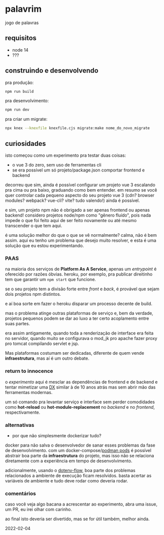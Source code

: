# palavrim

jogo de palavras

## requisitos

- node 14
- ???

## construindo e desenvolvendo

pra produção:

```bash
npm run build
```

pra desenvolvimento:

```bash
npm run dev
```

pra criar um migrate:

```bash
npx knex --knexfile knexfile.cjs migrate:make nome_do_novo_migrate
```

## curiosidades

isto começou como um experimento pra testar duas coisas:

- o vue 3 do zero, sem uso de ferramentas cli
- se era possível um só projeto/package.json comportar frontend e backend

decorreu que sim, ainda é possível configurar um projeto vue 3 escalando pra
cima ou pra baixo, graduando como bem entender. em resumo se você quer controlar
cada pequeno aspecto do seu projeto vue 3 (cdn? browser modules? webpack?
vue-cli? vite? tudo valendo!) ainda é possível.

e sim, um projeto npm não é obrigado a ser apenas frontend ou apenas backend!
considero projetos node/npm como "gênero fluído", pois nada impede o que foi
feito aqui de ser feito novamente ou até mesmo transcender o que tem aqui.

é uma solução melhor do que o que se vê normalmente? calma, não é bem assim.
aqui eu tenho um problema que desejo muito resolver, e esta é uma solução que eu
estou experimentando.

### PAAS

na maioria dos serviços de **Platform As A Service**, apenas um _entrypoint_ é
oferecido por razões óbvias. heroku, por exemplo, pra publicar direitinho tem
que garantir um `npm start` que funcione.

se o seu projeto tem a divisão forte entre _front_ e _back_, é provável que
sejam dois projetos npm distintos. 

e aí boa sorte em fazer o heroku disparar um processo decente de build.

mas o problema atinge outras plataformas de serviço e, bem da verdade, projetos
pequenos podem se dar ao luxo a ter certo acoplamento entre suas partes.

era assim antigamente, quando toda a renderização de interface era feita no
servidor, quando muito se configurava o mod_jk pro apache fazer proxy pro tomcat
compilando servlet e jsp.

Mas plataformas costumam ser dedicadas, diferente de quem vende
**infraestrutura**, mas aí é um outro debate.

### return to innocence

o _experimento_ aqui é mesclar as dependências de frontend e de backend e tentar
mimetizar uma [DX](https://medium.com/linkapi-solutions/o-que-%C3%A9-dx-developer-experience-375f53eadede)
similar à de 10 anos atrás mas sem abrir mão das ferramentas modernas.

um só comando pra levantar serviço e interface sem perder comodidades como
**hot-reload** ou **hot-module-replacement** no _backend_ e no _frontend_,
respectivamente.

### alternativas

- por que não simplesmente dockerizar tudo?

docker para não salva o desenvolvedor de sanar esses problemas
da fase de desenvolvimento. com um docker-compose/[podman pods](https://www.redhat.com/sysadmin/compose-podman-pods)
é possível abstrair boa parte da **infraestrutura** do projeto, mas isso não se
relaciona diretamente com a experiência em tempo de desenvolvimento.

adicionalmente, usando o [dotenv-flow](https://www.npmjs.com/package/dotenv-flow),
boa parte dos problemas relacionados a ambiente de execução ficam resolvidos. basta
acertar as variáveis de ambiente e tudo deve rodar como deveria rodar.

### comentários

caso você veja algo bacana a acrescentar ao experimento, abra uma issue, um PR,
eu irei olhar com carinho.

ao final isto deveria ser divertido, mas se for útil também, melhor ainda.

2022-02-04
